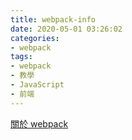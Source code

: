 ```yaml
---
title: webpack-info
date: 2020-05-01 03:26:02
categories:
- webpack
tags:
- webpack
- 教學
- JavaScript
- 前端
---
```


[關於 webpack](/webpackNote)
